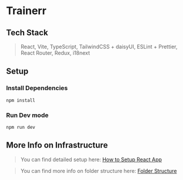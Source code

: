 # Trainerr

## Tech Stack

> React, Vite, TypeScript, TailwindCSS + daisyUI, ESLint + Prettier, React Router, Redux, i18next

## Setup

### Install Dependencies

`npm install`

### Run Dev mode

`npm run dev`

## More Info on Infrastructure

> You can find detailed setup here: [How to Setup React App](https://github.com/pavle-doby/frontend-setup-guide/blob/master/React.setup.md#how-to-setup-react-app)

> You can find more info on folder structure here: [Folder Structure](https://github.com/pavle-doby/frontend-setup-guide/blob/master/React.setup.md#4-setup-folder-structure--commit-previous-changes)
